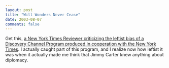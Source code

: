 ```yaml
---
layout: post
title: "Will Wonders Never Cease"
date: 2003-08-07
comments: false
---
```

Get this, [a New York Times Reviewer criticizing the leftist bias of a
Discovery Channel Program produced in cooperation with the New York Times][0].
I actually caught part of this program, and I realize now how leftist it was
when it actually made me think that Jimmy Carter knew anything about
diplomacy.



[0]: http://www.nytimes.com/2003/08/06/arts/television/06NUCL.html?ex=1060833600&amp;en=9ac330a04ce3cce2&amp;ei=5062&amp;partner=GOOGLE
